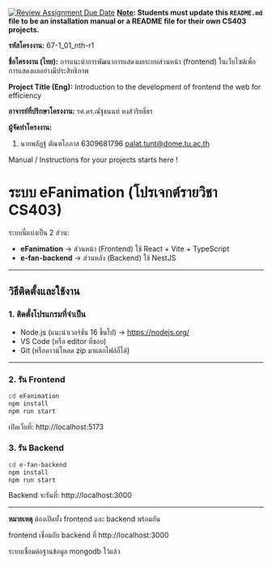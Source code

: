 [![Review Assignment Due Date](https://classroom.github.com/assets/deadline-readme-button-22041afd0340ce965d47ae6ef1cefeee28c7c493a6346c4f15d667ab976d596c.svg)](https://classroom.github.com/a/w8H8oomW)
**<ins>Note</ins>: Students must update this `README.md` file to be an installation manual or a README file for their own CS403 projects.**

**รหัสโครงงาน:** 67-1_01_nth-r1

**ชื่อโครงงาน (ไทย):** การแนะนำการพัฒนาการแสดงผลระบบส่วนหน้า (frontend) ในเว็บไซต์เพื่อการแสดงผลอย่างมีประสิทธิภาพ

**Project Title (Eng):** Introduction to the development of frontend the web for efficiency 

**อาจารย์ที่ปรึกษาโครงงาน:** รศ.ดร.ณัฐธนนท์ หงส์วริทธิ์ธร

**ผู้จัดทำโครงงาน:** 
1. นายพลัฏฐ์  ตัณฑโอภาส  6309681796  palat.tunt@dome.tu.ac.th

   
Manual / Instructions for your projects starts here !
# ระบบ eFanimation (โปรเจกต์รายวิชา CS403)

ระบบนี้แบ่งเป็น 2 ส่วน:  
- **eFanimation** → ส่วนหน้า (Frontend) ใช้ React + Vite + TypeScript  
- **e-fan-backend** → ส่วนหลัง (Backend) ใช้ NestJS

---

## วิธีติดตั้งและใช้งาน

### 1. ติดตั้งโปรแกรมที่จำเป็น

- Node.js (แนะนำเวอร์ชัน 16 ขึ้นไป) → https://nodejs.org/
- VS Code (หรือ editor ที่ชอบ)
- Git (หรือดาวน์โหลด zip มาแตกไฟล์ก็ได้)

---

### 2. รัน Frontend

```bash
cd eFanimation
npm install
npm run start
```
เปิดเว็บที่: http://localhost:5173


### 3. รัน Backend

```bash
cd e-fan-backend
npm install
npm run start
```
Backend จะรันที่: http://localhost:3000

---

**หมายเหตุ**
ต้องเปิดทั้ง frontend และ backend พร้อมกัน

frontend เชื่อมกับ backend ที่ http://localhost:3000

ระบบเชื่อมต่อฐานข้อมูล mongodb ใว้แล้ว
